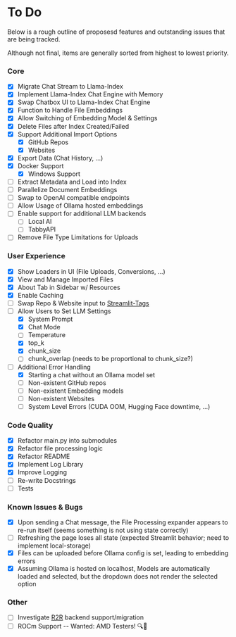 # To Do

Below is a rough outline of proposesd features and outstanding issues that are being tracked.

Although not final, items are generally sorted from highest to lowest priority.

### Core

- [x] Migrate Chat Stream to Llama-Index
- [x] Implement Llama-Index Chat Engine with Memory
- [x] Swap Chatbox UI to Llama-Index Chat Engine
- [x] Function to Handle File Embeddings
- [x] Allow Switching of Embedding Model & Settings
- [x] Delete Files after Index Created/Failed
- [x] Support Additional Import Options
    - [x] GitHub Repos
    - [x] Websites
- [x] Export Data (Chat History, ...)
- [x] Docker Support
    - [x] Windows Support
- [ ] Extract Metadata and Load into Index
- [ ] Parallelize Document Embeddings
- [ ] Swap to OpenAI compatible endpoints
- [ ] Allow Usage of Ollama hosted embeddings
- [ ] Enable support for additional LLM backends
    - [ ] Local AI
    - [ ] TabbyAPI
- [ ] Remove File Type Limitations for Uploads

### User Experience

- [x] Show Loaders in UI (File Uploads, Conversions, ...)
- [x] View and Manage Imported Files
- [x] About Tab in Sidebar w/ Resources
- [x] Enable Caching
- [ ] Swap Repo & Website input to [Streamlit-Tags](https://gagan3012-streamlit-tags-examplesapp-7aiy65.streamlit.app)
- [ ] Allow Users to Set LLM Settings
    - [x] System Prompt
    - [x] Chat Mode
    - [ ] Temperature
    - [x] top_k
    - [x] chunk_size
    - [ ] chunk_overlap (needs to be proportional to chunk_size?)
- [ ] Additional Error Handling
    - [x] Starting a chat without an Ollama model set
    - [ ] Non-existent GitHub repos
    - [ ] Non-existent Embedding models
    - [ ] Non-existent Websites
    - [ ] System Level Errors (CUDA OOM, Hugging Face downtime, ...)

### Code Quality

- [x] Refactor main.py into submodules
- [x] Refactor file processing logic
- [x] Refactor README
- [x] Implement Log Library
- [x] Improve Logging
- [ ] Re-write Docstrings
- [ ] Tests

### Known Issues & Bugs

- [x] Upon sending a Chat message, the File Processing expander appears to re-run itself (seems something is not using state correctly)
- [ ] Refreshing the page loses all state (expected Streamlit behavior; need to implement local-storage)
- [x] Files can be uploaded before Ollama config is set, leading to embedding errors
- [x] Assuming Ollama is hosted on localhost, Models are automatically loaded and selected, but the dropdown does not render the selected option

### Other

- [ ] Investigate [R2R](https://github.com/SciPhi-AI/R2R) backend support/migration
- [ ] ROCm Support -- Wanted: AMD Testers! 🔍🔴